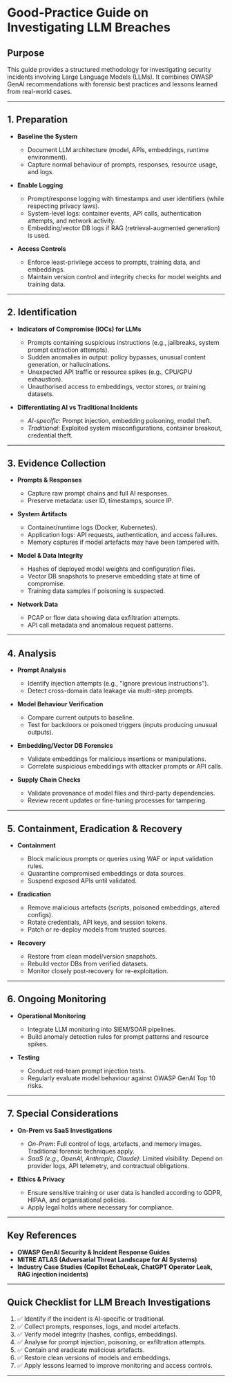# Good-Practice Guide on Investigating LLM Breaches

## Purpose
This guide provides a structured methodology for investigating security incidents involving Large Language Models (LLMs). It combines OWASP GenAI recommendations with forensic best practices and lessons learned from real-world cases.

---

## 1. Preparation

- **Baseline the System**
  - Document LLM architecture (model, APIs, embeddings, runtime environment).
  - Capture normal behaviour of prompts, responses, resource usage, and logs.

- **Enable Logging**
  - Prompt/response logging with timestamps and user identifiers (while respecting privacy laws).
  - System-level logs: container events, API calls, authentication attempts, and network activity.
  - Embedding/vector DB logs if RAG (retrieval-augmented generation) is used.

- **Access Controls**
  - Enforce least-privilege access to prompts, training data, and embeddings.
  - Maintain version control and integrity checks for model weights and training data.

---

## 2. Identification

- **Indicators of Compromise (IOCs) for LLMs**
  - Prompts containing suspicious instructions (e.g., jailbreaks, system prompt extraction attempts).
  - Sudden anomalies in output: policy bypasses, unusual content generation, or hallucinations.
  - Unexpected API traffic or resource spikes (e.g., CPU/GPU exhaustion).
  - Unauthorised access to embeddings, vector stores, or training datasets.

- **Differentiating AI vs Traditional Incidents**
  - *AI-specific*: Prompt injection, embedding poisoning, model theft.
  - *Traditional*: Exploited system misconfigurations, container breakout, credential theft.

---

## 3. Evidence Collection

- **Prompts & Responses**
  - Capture raw prompt chains and full AI responses.
  - Preserve metadata: user ID, timestamps, source IP.

- **System Artifacts**
  - Container/runtime logs (Docker, Kubernetes).
  - Application logs: API requests, authentication, and access failures.
  - Memory captures if model artefacts may have been tampered with.

- **Model & Data Integrity**
  - Hashes of deployed model weights and configuration files.
  - Vector DB snapshots to preserve embedding state at time of compromise.
  - Training data samples if poisoning is suspected.

- **Network Data**
  - PCAP or flow data showing data exfiltration attempts.
  - API call metadata and anomalous request patterns.

---

## 4. Analysis

- **Prompt Analysis**
  - Identify injection attempts (e.g., "ignore previous instructions").
  - Detect cross-domain data leakage via multi-step prompts.

- **Model Behaviour Verification**
  - Compare current outputs to baseline.
  - Test for backdoors or poisoned triggers (inputs producing unusual outputs).

- **Embedding/Vector DB Forensics**
  - Validate embeddings for malicious insertions or manipulations.
  - Correlate suspicious embeddings with attacker prompts or API calls.

- **Supply Chain Checks**
  - Validate provenance of model files and third-party dependencies.
  - Review recent updates or fine-tuning processes for tampering.

---

## 5. Containment, Eradication & Recovery

- **Containment**
  - Block malicious prompts or queries using WAF or input validation rules.
  - Quarantine compromised embeddings or data sources.
  - Suspend exposed APIs until validated.

- **Eradication**
  - Remove malicious artefacts (scripts, poisoned embeddings, altered configs).
  - Rotate credentials, API keys, and session tokens.
  - Patch or re-deploy models from trusted sources.

- **Recovery**
  - Restore from clean model/version snapshots.
  - Rebuild vector DBs from verified datasets.
  - Monitor closely post-recovery for re-exploitation.

---

## 6. Ongoing Monitoring

- **Operational Monitoring**
  - Integrate LLM monitoring into SIEM/SOAR pipelines.
  - Build anomaly detection rules for prompt patterns and resource spikes.

- **Testing**
  - Conduct red-team prompt injection tests.
  - Regularly evaluate model behaviour against OWASP GenAI Top 10 risks.

---

## 7. Special Considerations

- **On-Prem vs SaaS Investigations**
  - *On-Prem*: Full control of logs, artefacts, and memory images. Traditional forensic techniques apply.
  - *SaaS (e.g., OpenAI, Anthropic, Claude)*: Limited visibility. Depend on provider logs, API telemetry, and contractual obligations.

- **Ethics & Privacy**
  - Ensure sensitive training or user data is handled according to GDPR, HIPAA, and organisational policies.
  - Apply legal holds where necessary for compliance.

---

## Key References
- **OWASP GenAI Security & Incident Response Guides**
- **MITRE ATLAS (Adversarial Threat Landscape for AI Systems)**
- **Industry Case Studies (Copilot EchoLeak, ChatGPT Operator Leak, RAG injection incidents)**

---

## Quick Checklist for LLM Breach Investigations

1. ✅ Identify if the incident is AI-specific or traditional.
2. ✅ Collect prompts, responses, logs, and model artefacts.
3. ✅ Verify model integrity (hashes, configs, embeddings).
4. ✅ Analyse for prompt injection, poisoning, or exfiltration attempts.
5. ✅ Contain and eradicate malicious artefacts.
6. ✅ Restore clean versions of models and embeddings.
7. ✅ Apply lessons learned to improve monitoring and access controls.

---
